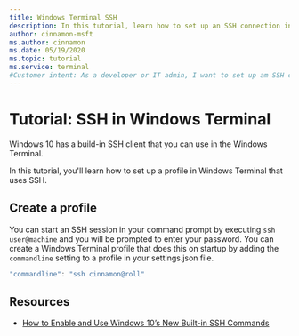 ```yaml
---
title: Windows Terminal SSH
description: In this tutorial, learn how to set up an SSH connection in the Windows Terminal.
author: cinnamon-msft
ms.author: cinnamon
ms.date: 05/19/2020
ms.topic: tutorial
ms.service: terminal
#Customer intent: As a developer or IT admin, I want to set up am SSH connection in Windows Terminal so that I can connect to other servers.
---
```


# Tutorial: SSH in Windows Terminal

Windows 10 has a build-in SSH client that you can use in the Windows Terminal.

In this tutorial, you'll learn how to set up a profile in Windows Terminal that uses SSH.

## Create a profile

You can start an SSH session in your command prompt by executing `ssh user@machine` and you will be prompted to enter your password. You can create a Windows Terminal profile that does this on startup by adding the `commandline` setting to a profile in your settings.json file.

```js
"commandline": "ssh cinnamon@roll"
```

## Resources

* [How to Enable and Use Windows 10’s New Built-in SSH Commands](https://www.howtogeek.com/336775/how-to-enable-and-use-windows-10s-built-in-ssh-commands/)
